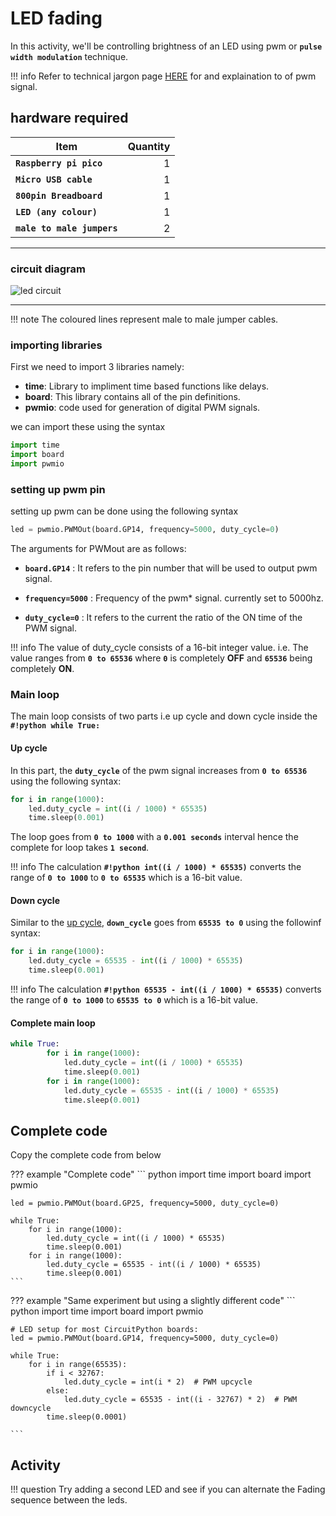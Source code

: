 # LED fading

In this activity, we'll be controlling brightness of an LED using pwm or **`pulse width modulation`** technique.

!!! info
    Refer to technical jargon page  [HERE](jargon.md) for and explaination to of pwm signal.

## hardware required

| Item                              | Quantity                          |
| --------------------------------- | --------------------------------: |
| **`Raspberry pi pico`**           |  1                                |
| **`Micro USB cable`**             |  1                                |
| **`800pin Breadboard`**           |  1                                |
| **`LED (any colour)`**            |  1                                |
| **`male to male jumpers`**        |  2                                |

<hr>

### circuit diagram

![led circuit](projects/1-1ledblink.png)
<hr/>

!!! note
    The coloured lines represent male to male jumper cables.

### importing libraries

First we need to import 3 libraries namely:


* **time**: Library to impliment time based functions like delays.
* **board**: This library contains all of the pin definitions.
* **pwmio**: code used for generation of digital PWM signals.

we can import these using the syntax

```python
import time
import board
import pwmio
```

### setting up pwm pin

setting up pwm can be done using the following syntax

``` python
led = pwmio.PWMOut(board.GP14, frequency=5000, duty_cycle=0)
```

The arguments for PWMout are as follows:

* **`board.GP14`** : It refers to the pin number that will be used to output pwm signal.

* **`frequency=5000`** : Frequency of the pwm* signal. currently set to 5000hz.

* **`duty_cycle=0`** : It refers to the current the ratio of the ON time of the PWM signal.

!!! info
    The value of duty_cycle consists of a 16-bit integer value. i.e. The value ranges from **`0 to 65536`** where **`0`** is completely **OFF** and **`65536`** being completely **ON**.

### Main loop

The main loop consists of two parts i.e up cycle and down cycle inside the **`#!python while True:`**

#### Up cycle

In this part, the **`duty_cycle`** of the pwm signal increases from **`0 to 65536`** using the following syntax:

```python
for i in range(1000):
    led.duty_cycle = int((i / 1000) * 65535)
    time.sleep(0.001)
```

The loop goes from **`0 to 1000`** with a **`0.001 seconds`** interval hence the complete for loop takes **`1 second`**.

!!! info
    The calculation **`#!python int((i / 1000) * 65535)`** converts the range of **`0 to 1000`** to **`0 to 65535`** which is a 16-bit value.

#### Down cycle

Similar to the [up cycle](./#up-cycle), **`down_cycle`** goes from **`65535 to 0`** using the followinf syntax:


```python
for i in range(1000):
    led.duty_cycle = 65535 - int((i / 1000) * 65535)
    time.sleep(0.001)
```

!!! info
    The calculation **`#!python 65535 - int((i / 1000) * 65535)`** converts the range of **`0 to 1000`** to **`65535 to 0`** which is a 16-bit value.

#### Complete main loop

```python
while True:
        for i in range(1000):
            led.duty_cycle = int((i / 1000) * 65535)
            time.sleep(0.001)
        for i in range(1000):
            led.duty_cycle = 65535 - int((i / 1000) * 65535)
            time.sleep(0.001)
```

## Complete code

Copy the complete code from below

??? example "Complete code" 
    ``` python
    import time
    import board
    import pwmio

    led = pwmio.PWMOut(board.GP25, frequency=5000, duty_cycle=0)

    while True:
        for i in range(1000):
            led.duty_cycle = int((i / 1000) * 65535)
            time.sleep(0.001)
        for i in range(1000):
            led.duty_cycle = 65535 - int((i / 1000) * 65535)
            time.sleep(0.001)
    ```

??? example "Same experiment but using a slightly different code"
    ``` python
    import time
    import board
    import pwmio

    # LED setup for most CircuitPython boards:
    led = pwmio.PWMOut(board.GP14, frequency=5000, duty_cycle=0)

    while True:
        for i in range(65535):
            if i < 32767:
                led.duty_cycle = int(i * 2)  # PWM upcycle
            else:
                led.duty_cycle = 65535 - int((i - 32767) * 2)  # PWM downcycle
            time.sleep(0.0001)

    ```

## Activity

!!! question
    Try adding a second LED and see if you can alternate the Fading sequence between the leds.